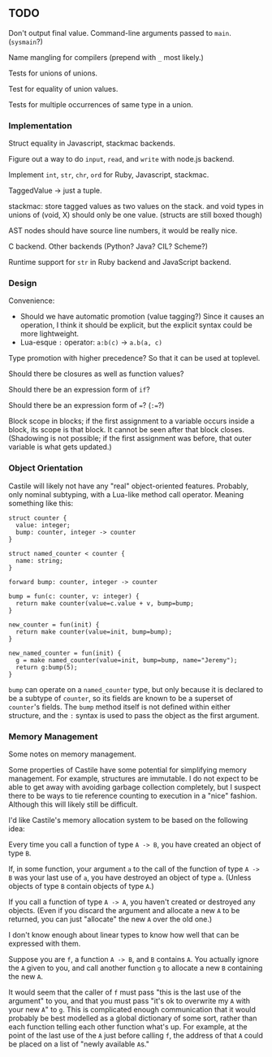 TODO
----

Don't output final value.  Command-line arguments passed to `main`.  (`sysmain`?)

Name mangling for compilers (prepend with `_` most likely.)

Tests for unions of unions.

Test for equality of union values.

Tests for multiple occurrences of same type in a union.

### Implementation ###

Struct equality in Javascript, stackmac backends.

Figure out a way to do `input`, `read`, and `write` with node.js backend.

Implement `int`, `str`, `chr`, `ord` for Ruby, Javascript, stackmac.

TaggedValue -> just a tuple.

stackmac: store tagged values as two values on the stack.
and void types in unions of (void, X) should only be one value.
(structs are still boxed though)

AST nodes should have source line numbers, it would be really nice.

C backend.  Other backends (Python? Java? CIL? Scheme?)

Runtime support for `str` in Ruby backend and JavaScript backend.

### Design ###

Convenience:

*   Should we have automatic promotion (value tagging?)
    Since it causes an operation, I think it should be explicit, but the
    explicit syntax could be more lightweight.
*   Lua-esque `:` operator: `a:b(c)` -> `a.b(a, c)`

Type promotion with higher precedence?  So that it can be used at toplevel.

Should there be closures as well as function values?

Should there be an expression form of `if`?

Should there be an expression form of `=`?  (`:=`?)

Block scope in blocks; if the first assignment to a variable occurs inside
a block, its scope is that block.  It cannot be seen after that block closes.
(Shadowing is not possible; if the first assignment was before, that outer
variable is what gets updated.)

### Object Orientation ###

Castile will likely not have any "real" object-oriented features.  Probably,
only nominal subtyping, with a Lua-like method call operator.  Meaning
something like this:

    struct counter {
      value: integer;
      bump: counter, integer -> counter
    }
    
    struct named_counter < counter {
      name: string;
    }

    forward bump: counter, integer -> counter

    bump = fun(c: counter, v: integer) {
      return make counter(value=c.value + v, bump=bump;
    }

    new_counter = fun(init) {
      return make counter(value=init, bump=bump);
    }

    new_named_counter = fun(init) {
      g = make named_counter(value=init, bump=bump, name="Jeremy");
      return g:bump(5);
    }

`bump` can operate on a `named_counter` type, but only because it
is declared to be a subtype of `counter`, so its fields are known to be
a superset of `counter`'s fields.  The `bump` method itself is not defined
within either structure, and the `:` syntax is used to pass the object as
the first argument.

### Memory Management ###

Some notes on memory management.

Some properties of Castile have some potential for simplifying memory
management.  For example, structures are immutable.  I do not expect to
be able to get away with avoiding garbage collection completely, but I
suspect there to be ways to tie reference counting to execution in a
"nice" fashion.  Although this will likely still be difficult.

I'd like Castile's memory allocation system to be based on the following
idea:

Every time you call a function of type `A -> B`, you have created an
object of type `B`.

If, in some function, your argument `a` to the call of the function of type
`A -> B` was your last use of `a`, you have destroyed an object of type `a`.
(Unless objects of type `B` contain objects of type `A`.)

If you call a function of type `A -> A`, you haven't created or destroyed
any objects.  (Even if you discard the argument and allocate a new `A` to
be returned, you can just "allocate" the new `A` over the old one.)

I don't know enough about linear types to know how well that can be
expressed with them.

Suppose you are `f`, a function `A -> B`, and `B` contains `A`.  You
actually ignore the `A` given to you, and call another function `g` to
allocate a new `B` containing the new `A`.

It would seem that the caller of `f` must pass "this is the last use of
the argument" to you, and that you must pass "it's ok to overwrite
my `A` with your new `A`" to `g`.  This is complicated enough communication
that it would probably be best modelled as a global dictionary of some sort,
rather than each function telling each other function what's up.  For
example, at the point of the last use of the `A` just before calling `f`, the
address of that `A` could be placed on a list of "newly available `A`s."

